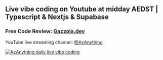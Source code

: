 ## Live vibe coding on Youtube at midday AEDST | Typescript & Nextjs & Supabase

### Free Code Review: [Gazzola.dev](https://gazzola.dev/start-here/tech-stack?codeReview=yesPlease)

YouTube live streaming channel: [@AzAnything](https://www.youtube.com/@AzAnything)


[![AzAnything daily live vibe coding](https://github.com/user-attachments/assets/2aff023d-ac45-431a-be82-0b6af053c352)](https://www.youtube.com/@AzAnything)
